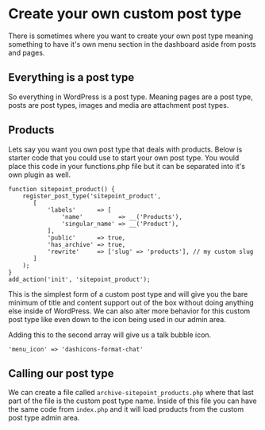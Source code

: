 # Create your own custom post type

There is sometimes where you want to create your own post type meaning something to have it's own menu section in the dashboard aside from posts and pages.

## Everything is a post type

So everything in WordPress is a post type. Meaning pages are a post type, posts are post types, images and media are attachment post types.

## Products

Lets say you want you own post type that deals with products. Below is starter code that you could use to start your own post type. You would place this code in your functions.php file but it can be separated into it's own plugin as well.

```
function sitepoint_product() {
    register_post_type('sitepoint_product',
       [
           'labels'      => [
               'name'          => __('Products'),
               'singular_name' => __('Product'),
           ],
           'public'      => true,
           'has_archive' => true,
           'rewrite'     => ['slug' => 'products'], // my custom slug
       ]
    );
}
add_action('init', 'sitepoint_product');
```
This is the simplest form of a custom post type and will give you the bare minimum of title and content support out of the box without doing anything else inside of WordPress. We can also alter more behavior for this custom post type like even down to the icon being used in our admin area.

Adding this to the second array will give us a talk bubble icon.

```
'menu_icon' => 'dashicons-format-chat'
```

## Calling our post type

We can create a file called `archive-sitepoint_products.php` where that last part of the file is the custom post type name. Inside of this file you can have the same code from `index.php` and it will load products from the custom post type admin area.